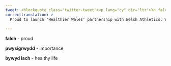 ```yaml
---
tweet: <blockquote class="twitter-tweet"><p lang="cy" dir="ltr">Yn falch i lansio partneriaeth ‘Cymru Iachach’ gyda <a href="https://twitter.com/WelshAthletics?ref_src=twsrc%5Etfw">@WelshAthletics</a> <br>Rydym yn gweithio gyda’r serenau o Dîm Cymru er mwyn addysgu plant dros Gymru o’r pwysigrwydd a ddiet a bywyd iach 🥩 🏴󠁧󠁢󠁷󠁬󠁳󠁿 🏃‍♀️ <a href="https://t.co/HkwAT9qZwb">pic.twitter.com/HkwAT9qZwb</a></p>&mdash; HCC (@HybuCigCymru) <a href="https://twitter.com/HybuCigCymru/status/1675096628770873348?ref_src=twsrc%5Etfw">July 1, 2023</a></blockquote> <script async src="https://platform.twitter.com/widgets.js" charset="utf-8"></script> 
correcttranslation: >
  Proud to launch 'Healthier Wales' partnership with Welsh Athletics. We are working with the stars from Team Cymru to educate children across Wales on the importance of diet and a healthy life.
 
---
```


**falch** - proud

**pwysigrwydd** - importance

**bywyd iach** - healthy life













